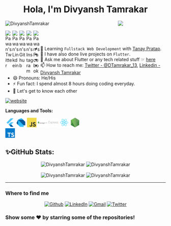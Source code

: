 <div align="center">
   <h1> Hola, I'm Divyansh Tamrakar </h1>
</div>
<img src="https://camo.githubusercontent.com/410dd0b1b800cd1e13965237beee2a32474be978/68747470733a2f2f6d656469612e67697068792e636f6d2f6d656469612f4d3967624264396e6244724f5475314d71782f67697068792e676966" align="right" width="150"/>

<p align="left"> <img src="https://komarev.com/ghpvc/?username=DivyanshTamrakar&label=Views&color=blue&style=plastic" alt="DivyanshTamrakar" /> </p>

<a href="https://twitter.com/DTamrakar_13">
  <img align="left" alt="Pawan's Twitter" width="22px" src="https://cdn.jsdelivr.net/npm/simple-icons@v3/icons/twitter.svg" />
</a>
<a href="https://www.linkedin.com/in/divyansh-tamrakar/">
  <img align="left" alt="Pawan's Linkdein" width="22px" src="https://cdn.jsdelivr.net/npm/simple-icons@v3/icons/linkedin.svg" />
</a>
<a href="https://github.com/DivyanshTamrakar">
  <img align="left" alt="Pawan's Github" width="22px" src="https://cdn.jsdelivr.net/npm/simple-icons@v3/icons/github.svg" />
</a>
<a href="https://www.instagram.com/tamrakar_divyansh_01/">
  <img align="left" alt="Pawan's Instagram" width="22px" src="https://cdn.jsdelivr.net/npm/simple-icons@v3/icons/instagram.svg" />
</a>
<a href="https://www.facebook.com/divyansh.tamrakar.7/">
  <img align="left" alt="Pawan's Facebook" width="22px" src="https://cdn.jsdelivr.net/npm/simple-icons@v3/icons/facebook.svg" />
</a>
<br/>
<br/>



- 🔭 Learning `Fullstack Web Development` with [Tanay Pratap](https://twitter.com/tanaypratap).
- 🌱 I have also done live projects on `Flutter`.
- 💬 Ask me about Flutter or any tech related stuff ☞ [here](https://www.instagram.com/tamrakar.divyansh01/)
- 📫 How to reach me: [Twitter - @DTamrakar_13](https://twitter.com/DTamrakar_13), [Linkedin - Divyansh Tamrakar](https://www.linkedin.com/in/divyansh-tamrakar/)
- 😄 Pronouns: He/His
- ⚡ Fun fact: I spend almost 8 hours doing coding everyday.
- 💭 Let's get to know each other 

[![website](https://img.shields.io/badge/PortfolioWebsite-tamrakardivyansh189.netlify.app-2648ff?style=flat-square&logo=google-chrome)](https://tamrakardivyansh189.netlify.app/)


**Languages and Tools:**

  
<code><img height="30" src="https://raw.githubusercontent.com/github/explore/80688e429a7d4ef2fca1e82350fe8e3517d3494d/topics/flutter/flutter.png"></code>
<code><img height="30" src="https://raw.githubusercontent.com/github/explore/80688e429a7d4ef2fca1e82350fe8e3517d3494d/topics/dart/dart.png"></code>
<code><img height="30" src="https://raw.githubusercontent.com/github/explore/80688e429a7d4ef2fca1e82350fe8e3517d3494d/topics/javascript/javascript.png"></code>
<code><img height="30" src="https://raw.githubusercontent.com/github/explore/80688e429a7d4ef2fca1e82350fe8e3517d3494d/topics/mongodb/mongodb.png"></code>
<code><img height="30" src="https://raw.githubusercontent.com/github/explore/80688e429a7d4ef2fca1e82350fe8e3517d3494d/topics/express/express.png"></code>
<code><img height="30" src="https://raw.githubusercontent.com/github/explore/80688e429a7d4ef2fca1e82350fe8e3517d3494d/topics/react/react.png"></code>
<code><img height="30" src="https://raw.githubusercontent.com/github/explore/80688e429a7d4ef2fca1e82350fe8e3517d3494d/topics/nodejs/nodejs.png"></code>  
<code><img height="30" src="https://raw.githubusercontent.com/github/explore/80688e429a7d4ef2fca1e82350fe8e3517d3494d/topics/typescript/typescript.png"></code>  


## ✨GitHub Stats: 
<div align="center">
 <img width="48%" src="https://github-readme-streak-stats.herokuapp.com/?user=DivyanshTamrakar&theme=tokyonight" alt="DivyanshTamrakar" />
 <img width="48%" src="https://github-readme-stats.vercel.app/api?username=DivyanshTamrakar&show_icons=true&count_private=true&theme=tokyonight" alt="DivyanshTamrakar" />
</div>

<br/>

<div align="center">
<img width="41%" src="https://github-readme-stats.vercel.app/api/top-langs?username=DivyanshTamrakar&show_icons=true&locale=en&layout=compact&theme=tokyonight" alt="DivyanshTamrakar" />
 <img width="55%" src="https://activity-graph.herokuapp.com/graph?username=DivyanshTamrakar&theme=nord" alt="DivyanshTamrakar" />
</div>


  
   
---

<h3>Where to find me</h3>
<p align="center"><a href="https://github.com/DivyanshTamrakar" target="_blank"><img alt="Github" src="https://img.shields.io/badge/GitHub-%2312100E.svg?&style=for-the-badge&logo=Github&logoColor=white" /></a>  <a href="https://www.linkedin.com/in/divyansh-tamrakar/" target="_blank"><img alt="LinkedIn" src="https://img.shields.io/badge/linkedin-%230077B5.svg?&style=for-the-badge&logo=linkedin&logoColor=white" /></a> <a href="mailto:tamrakardivyansh189@gmail.com" target="_blank"><img alt="Gmail" src="https://img.shields.io/badge/Gmail-D14836?style=for-the-badge&logo=gmail&logoColor=white" /></a> <a href="https://twitter.com/DTamrakar_13" target="_blank"><img alt="Twitter" src="https://img.shields.io/badge/divyansh%20tamrakar%20-%231DA1F2.svg?&style=for-the-badge&logo=Twitter&logoColor=white"/></a>

</p>

### Show some ❤️ by starring some of the repositories!

</div>
